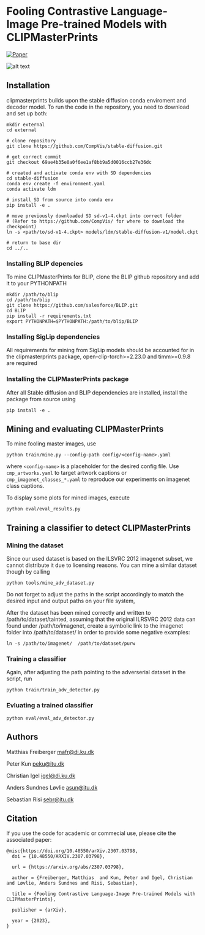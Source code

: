 # Fooling Contrastive Language-Image Pre-trained Models with CLIPMasterPrints

[![Paper](https://img.shields.io/badge/paper-arxiv.2307.03798-B31B1B.svg)](https://arxiv.org/abs/2307.03798) 

![alt text](static/demo.gif)

Installation
-------

clipmasterprints builds upon the stable diffusion conda enviroment and decoder model.
To run the code in the repository, you need to download and set up both:

```
mkdir external
cd external

# clone repository
git clone https://github.com/CompVis/stable-diffusion.git

# get correct commit
git checkout 69ae4b35e0a0f6ee1af8bb9a5d0016ccb27e36dc

# created and activate conda env with SD dependencies
cd stable-diffusion
conda env create -f environment.yaml
conda activate ldm

# install SD from source into conda env
pip install -e .

# move previously downloaded SD sd-v1-4.ckpt into correct folder
# (Refer to https://github.com/CompVis/ for where to download the checkpoint)
ln -s <path/to/sd-v1-4.ckpt> models/ldm/stable-diffusion-v1/model.ckpt 

# return to base dir
cd ../..

```



### Installing  BLIP depencies

To mine CLIPMasterPrints for BLIP, clone the BLIP github repository and add it to your PYTHONPATH

```
mkdir /path/to/blip
cd /path/to/blip
git clone https://github.com/salesforce/BLIP.git
cd BLIP
pip install -r requirements.txt
export PYTHONPATH=$PYTHONPATH:/path/to/blip/BLIP
```


### Installing SigLip dependencies

All requirements for mining from SigLip models should be accounted for in the clipmasterprints package, open-clip-torch>=2.23.0 and timm>=0.9.8 are required

### Installing the CLIPMasterPrints package

After all Stable diffusion and BLIP dependencies are installed, install the package from source using

```
pip install -e .
```

Mining and evaluating CLIPMasterPrints
-------

To mine fooling master images, use
```
python train/mine.py --config-path config/<config-name>.yaml
```
where ```<config-name>``` is a placeholder for the desired config file.
Use ```cmp_artworks.yaml``` to target artwork captions or ```cmp_imagenet_classes_*.yaml``` to reproduce our experiments on imagenet class captions.

To display some plots for mined images, execute
```
python eval/eval_results.py
```

Training a classifier to detect CLIPMasterPrints
-------

### Mining the dataset
Since our used dataset is based on the ILSVRC 2012 imagenet subset, we cannot distribute it due to licensing reasons. You can mine a similar dataset though by calling

```
python tools/mine_adv_dataset.py
```
Do not forget to adjust the paths in the script accordingly to match the desired input and output paths on your file system,

After the dataset has been mined correctly and written to /path/to/dataset/tainted, assuming that the original ILRSVRC 2012 data can found under /path/to/imagenet, create a symbolic link to the imagenet folder into  /path/to/dataset/ in order to provide some negative examples:

```
ln -s /path/to/imagenet/  /path/to/dataset/purw
```

### Training a classifier
Again, after adjusting the path pointing to the adverserial dataset in the script, run

```
python train/train_adv_detector.py
```

### Evluating a trained classifier

```
python eval/eval_adv_detector.py
```


Authors
-------

Matthias Freiberger <mafr@di.ku.dk>

Peter Kun <peku@itu.dk>

Christian Igel <igel@di.ku.dk>

Anders Sundnes Løvlie <asun@itu.dk>
 
Sebastian Risi <sebr@itu.dk>

Citation
------
If you use the code for academic or commecial use, please cite the associated paper:
```
@misc{https://doi.org/10.48550/arXiv.2307.03798,
  doi = {10.48550/ARXIV.2307.03798},
  
  url = {https://arxiv.org/abs/2307.03798},
  
  author = {Freiberger, Matthias  and Kun, Peter and Igel, Christian and Løvlie, Anders Sundnes and Risi, Sebastian},
  
  title = {Fooling Contrastive Language-Image Pre-trained Models with CLIPMasterPrints},
  
  publisher = {arXiv},
  
  year = {2023},
}
